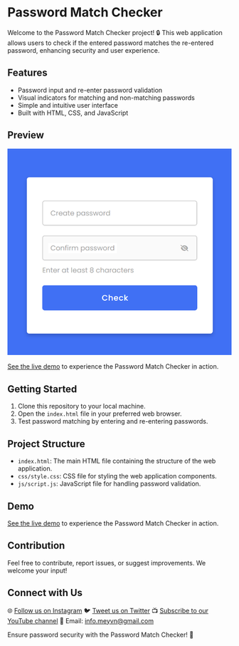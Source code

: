 # Password Match Checker

Welcome to the Password Match Checker project! 🔒 This web application allows users to check if the entered password matches the re-entered password, enhancing security and user experience.

## Features
- Password input and re-enter password validation
- Visual indicators for matching and non-matching passwords
- Simple and intuitive user interface
- Built with HTML, CSS, and JavaScript

## Preview
![Password Match Checker Preview](preview.png)

[See the live demo](#) to experience the Password Match Checker in action.

## Getting Started
1. Clone this repository to your local machine.
2. Open the `index.html` file in your preferred web browser.
3. Test password matching by entering and re-entering passwords.

## Project Structure
- `index.html`: The main HTML file containing the structure of the web application.
- `css/style.css`: CSS file for styling the web application components.
- `js/script.js`: JavaScript file for handling password validation.

## Demo
[See the live demo](#) to experience the Password Match Checker in action.

## Contribution
Feel free to contribute, report issues, or suggest improvements. We welcome your input!

## Connect with Us
🌐 [Follow us on Instagram](https://www.instagram.com/meyvndev)
🐦 [Tweet us on Twitter](https://twitter.com/meyvnagency)
📺 [Subscribe to our YouTube channel](https://youtube.com/@wearemeyvn)
📧 Email: info.meyvn@gmail.com

Ensure password security with the Password Match Checker! 🔐
